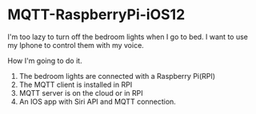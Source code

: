 # MQTT-RaspberryPi-iOS12
I'm too lazy to turn off the bedroom lights when I go to bed.
I want to use my Iphone to control them with my voice.

How I'm going to do it.
1. The bedroom lights are connected with a Raspberry Pi(RPI)
2. The MQTT client is installed in RPI
3. MQTT server is on the cloud or in RPI
4. An IOS app with Siri API and MQTT connection.
